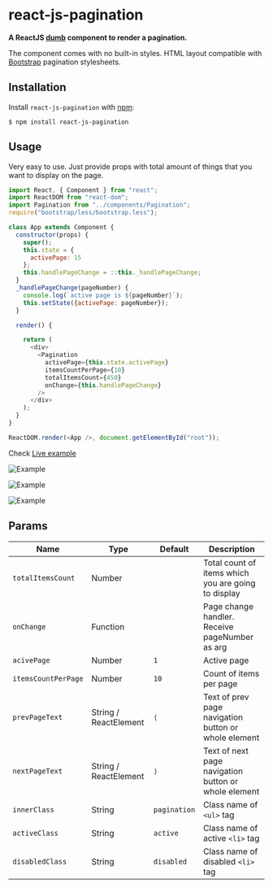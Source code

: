 # react-js-pagination

**A ReactJS [dumb](https://medium.com/@dan_abramov/smart-and-dumb-components-7ca2f9a7c7d0) component to render a pagination.**

The component comes with no built-in styles. HTML layout compatible with [Bootstrap](http://getbootstrap.com/components/#pagination) pagination stylesheets.

## Installation

Install `react-js-pagination` with [npm](https://www.npmjs.com/):

```
$ npm install react-js-pagination
```

## Usage

Very easy to use. Just provide props with total amount of things that you want to display on the page.

```js
import React, { Component } from "react";
import ReactDOM from "react-dom";
import Pagination from "../components/Pagination";
require("bootstrap/less/bootstrap.less");

class App extends Component {
  constructor(props) {
    super();
    this.state = {
      activePage: 15
    };
    this.handlePageChange = ::this._handlePageChange;
  }
  _handlePageChange(pageNumber) {
    console.log(`active page is ${pageNumber}`);
    this.setState({activePage: pageNumber});
  }

  render() {

    return (
      <div>
        <Pagination
          activePage={this.state.activePage}
          itemsCountPerPage={10}
          totalItemsCount={450}
          onChange={this.handlePageChange}
        />
      </div>
    );
  }
}

ReactDOM.render(<App />, document.getElementById("root"));

```

Check [Live example](https://raoulus.github.io/react-js-pagination/)

![Example](https://cloud.githubusercontent.com/assets/1379228/20664655/6127bc98-b55c-11e6-9ed7-773711bc2100.png)

![Example](https://cloud.githubusercontent.com/assets/1379228/20664674/7777b6ba-b55c-11e6-9fff-ab7fc21820b1.png)

![Example](https://cloud.githubusercontent.com/assets/1379228/20664683/8278a97a-b55c-11e6-8ca2-7c3b41d0e5d0.png)

## Params

Name | Type | Default | Description
--- | --- | --- | --- |
`totalItemsCount` | Number | | Total count of items which you are going to display
`onChange` | Function | | Page change handler. Receive pageNumber as arg
`acivePage` | Number | `1` | Active page
`itemsCountPerPage` | Number | `10` | Count of items per  page
`prevPageText` | String / ReactElement | `⟨` | Text of prev page navigation button or whole element
`nextPageText` | String / ReactElement | `⟩` | Text of next page navigation button or whole element
`innerClass` | String | `pagination` | Class name of `<ul>` tag
`activeClass` | String | `active` | Class name of active `<li>` tag
`disabledClass` | String | `disabled` | Class name of disabled `<li>` tag

